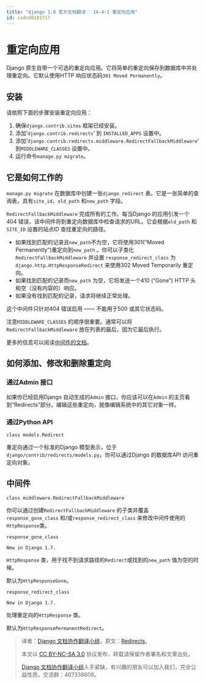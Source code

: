 ```yaml
---
title: "django 1.8 官方文档翻译： 14-4-1 重定向应用"
id: csdn48101717
---
```


# 重定向应用

Django 原生自带一个可选的重定向应用。它将简单的重定向保存到数据库中并处理重定向。它默认使用HTTP 响应状态码`301 Moved Permanently`。

## 安装

请依照下面的步骤安装重定向应用：

1.  确保`django.contrib.sites` 框架已经安装。
2.  添加’`django.contrib.redirects`’ 到 `INSTALLED_APPS` 设置中。
3.  添加’`django.contrib.redirects.middleware.RedirectFallbackMiddleware`’ 到`MIDDLEWARE_CLASSES` 设置中。
4.  运行命令`manage.py migrate`。

## 它是如何工作的

`manage.py migrate` 在数据库中创建一张`django_redirect` 表。它是一张简单的查询表，具有`site_id`、`old_path` 和`new_path` 字段。

`RedirectFallbackMiddleware` 完成所有的工作。每当Django 的应用引发一个404 错误，该中间件将到重定向数据库中检查请求的URL。它会根据`old_path` 和`SITE_ID` 设置的站点ID 查找重定向的路径。

*   如果找到匹配的记录且`new_path`不为空，它将使用301(“Moved Permanently”)重定向到`new_path` 。你可以子类化`RedirectFallbackMiddleware` 并设置 `response_redirect_class` 为`django.http.HttpResponseRedirect` 来使用302 Moved Temporarily 重定向。
*   如果找到匹配的记录而`new_path` 为空，它将发送一个410 (“Gone”) HTTP 头和空（没有内容的）响应。
*   如果没有找到匹配的记录，请求将继续正常处理。

这个中间件只针对404 错误启用 —— 不能用于500 或其它状态码。

注意`MIDDLEWARE_CLASSES` 的顺序很重要。通常可以将`RedirectFallbackMiddleware` 放在列表的最后，因为它最后执行。

更多的信息可以阅读[中间件的文档](http://python.usyiyi.cn/django/topics/http/middleware.html)。

## 如何添加、修改和删除重定向

### 通过Admin 接口

如果你已经启用Django 自动生成的`Admin` 接口，你应该可以在`Admin` 的主页看到“Redirects”部分。编辑这些重定向，就像编辑系统中的其它对象一样。

### 通过Python API

`class models.Redirect`

重定向通过一个标准的Django 模型表示，位于`django/contrib/redirects/models.py`。你可以通过Django 的数据库API 访问重定向对象。

## 中间件

`class middleware.RedirectFallbackMiddleware`

你可以通过创建`RedirectFallbackMiddleware` 的子类并覆盖`response_gone_class` 和/或`response_redirect_class` 来修改中间件使用的`HttpResponse`类。

`response_gone_class`

```
New in Django 1.7.
```

`HttpResponse` 类，用于找不到请求路径的`Redirect`或找到的`new_path` 值为空的时候。

默认为`HttpResponseGone`。

`response_redirect_class`

```
New in Django 1.7.
```

处理重定向的`HttpResponse` 类。

默认为`HttpResponsePermanentRedirect`。

> 译者：[Django 文档协作翻译小组](http://python.usyiyi.cn/django/index.html)，原文：[Redirects](https://docs.djangoproject.com/en/1.8/ref/contrib/redirects/)。
> 
> 本文以 [CC BY-NC-SA 3.0](http://creativecommons.org/licenses/by-nc-sa/3.0/cn/) 协议发布，转载请保留作者署名和文章出处。
> 
> [Django 文档协作翻译小组](http://python.usyiyi.cn/django/index.html)人手紧缺，有兴趣的朋友可以加入我们，完全公益性质。交流群：467338606。